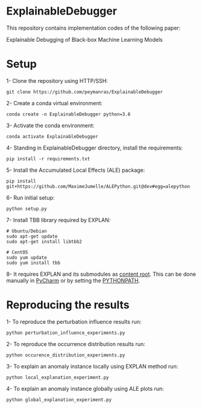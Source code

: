 # ExplainableDebugger

This repository contains implementation codes of the following paper:

Explainable Debugging of Black-box Machine Learning Models

# Setup
1- Clone the repository using HTTP/SSH:
```
git clone https://github.com/peymanras/ExplainableDebugger
```
2- Create a conda virtual environment:
```
conda create -n ExplainableDebugger python=3.6
```
3- Activate the conda environment: 
```
conda activate ExplainableDebugger
```
4- Standing in ExplainableDebugger directory, install the requirements:
```
pip install -r requirements.txt
```
5- Install the Accumulated Local Effects (ALE) package:
```
pip install git+https://github.com/MaximeJumelle/ALEPython.git@dev#egg=alepython
```
6- Run initial setup:
```
python setup.py
```
7- Install TBB library required by EXPLAN:
```
# Ubuntu/Debian
sudo apt-get update
sudo apt-get install libtbb2 

# CentOS
sudo yum update
sudo yum install tbb
```
8- It requires EXPLAN and its submodules as [content root](https://git-scm.com/book/en/v2/Git-Tools-Submodules). This can be done manually in [PyCharm](https://www.jetbrains.com/help/pycharm/configuring-content-roots.html) or by setting the [PYTHONPATH](https://bic-berkeley.github.io/psych-214-fall-2016/using_pythonpath.html).


# Reproducing the results
1- To reproduce the perturbation influence results run:
```
python perturbation_influence_experiments.py
```
2- To reproduce the occurrence distribution results run:
```
python occurence_distribution_experiments.py
```
3- To explain an anomaly instance locally using EXPLAN method run:
```
python local_explanation_experiment.py
```
4- To explain an anomaly instance globally using ALE plots run:
```
python global_explanation_experiment.py
```


